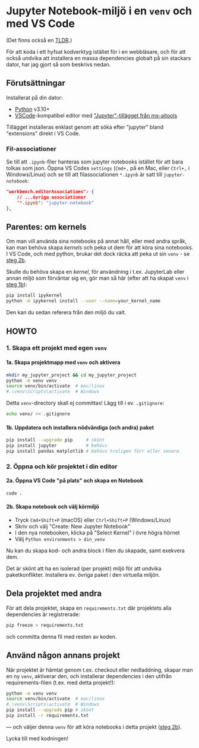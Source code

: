 # Jupyter Notebook-miljö i en `venv` och med VS Code

(Det finns också en [TLDR](/TLDR.md).)

För att koda i ett hyfsat kodverktyg istället för i en webbläsare, och för
att också undvika att installera en massa dependencies globalt på sin stackars
dator, har jag gjort så som beskrivs nedan.

## Förutsättningar

Installerat på din dator:

-   [Python](https://www.python.org/downloads/) v3.10+
-   [VSCode](https://code.visualstudio.com/)-kompatibel editor med ["Jupyter"-tillägget från ms-aitools](https://marketplace.visualstudio.com/items?itemName=ms-toolsai.jupyter)

Tillägget installeras enklast genom att söka efter "jupyter" bland "extensions" direkt i VS Code.

### Fil-associationer

Se till att `.ipynb`-filer hanteras som jupyter notebooks istället för att bara tolkas som json. Öppna VS Codes `settings` (`Cmd+,` på en Mac, eller `Ctrl+,` i Windows/Linux) och se till att filassociationen `*.ipynb` är satt till `jupyter-notebook`:

```json
"workbench.editorAssociations": {
    // ...övriga associationer
    "*.ipynb": "jupyter-notebook"
},
```

## Parentes: om kernels

Om man vill använda sina notebooks på annat håll, eller med andra språk, kan man behöva skapa _kernels_ och peka ut dem för att köra sina notebooks. I VS Code, och med python, brukar det dock räcka att peka ut sin `venv` - se [steg 2b](#2b-skapa-notebook-och-välj-körmiljö).

Skulle du behöva skapa en _kernel_, för användning i t.ex. JupyterLab eller annan miljö som förväntar sig en, gör man så här (efter att ha skapat `venv` i [steg 1b](#1b-uppdatera-och-installera-nödvändiga-och-andra-paket)):

```bash
pip install ipykernel
python -m ipykernel install --user --name=your_kernel_name
```

Den kan du sedan referera från den miljö du valt.

## HOWTO

### 1. Skapa ett projekt med egen `venv`

#### 1a. Skapa projektmapp med `venv` och aktivera

```bash
mkdir my_jupyter_project && cd my_jupyter_project
python -m venv venv
source venv/bin/activate  # mac/linux
#.\venv\Scripts\activate  # Windows
```

Detta `venv`-directory skall ej committas! Lägg till i ev. `.gitignore`:

```bash
echo venv/ >> .gitignore
```

#### 1b. Uppdatera och installera nödvändiga (och andra) paket

```bash
pip install --upgrade pip     # skönt
pip install jupyter           # behövs
pip install pandas matplotlib # behövs troligen förr eller senare
```

### 2. Öppna och kör projektet i din editor

#### 2a. Öppna VS Code "på plats" och skapa en Notebook

```bash
code .
```

#### 2b. Skapa notebook och välj körmiljö

-   Tryck `Cmd+Shift+P` (macOS) eller `Ctrl+Shift+P` (Windows/Linux)
-   Skriv och välj "Create: New Jupyter Notebook"
-   I den nya notebooken, klicka på "Select Kernel" i övre högra hörnet
-   Välj `Python environments > din_venv`

Nu kan du skapa kod- och andra block i filen du skapade, samt exekvera dem.

Det är skönt att ha en isolerad (per projekt) miljö för att undvika paketkonflikter.
Installera ev. övriga paket i den virtuella miljön.

## Dela projektet med andra

För att dela projektet, skapa en `requirements.txt` där projektets alla dependencies är registrerade:

```bash
pip freeze > requirements.txt
```

och committa denna fil med resten av koden.

## Använd någon annans projekt

När projektet är hämtat genom t.ex. checkout eller nedladdning, skapar
man en ny `venv`, aktiverar den, och installerar dependencies i den
utifrån requirements-filen (t.ex. med detta projekt!):

```bash
python -m venv venv
source venv/bin/activate  # mac/linux
#.\venv\Scripts\activate  # Windows
pip install --upgrade pip # skönt
pip install -r requirements.txt
```

&mdash; och väljer denna `venv` för att köra notebooks i detta projekt ([steg 2b](#2b-skapa-notebook-och-välj-körmiljö)).

Lycka till med kodningen!

